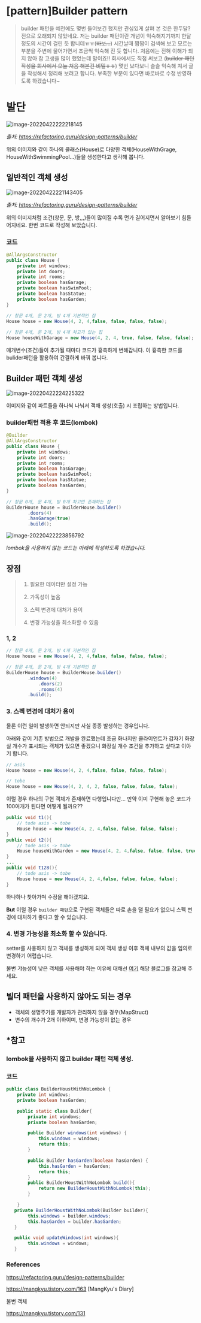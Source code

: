 # [pattern]Builder pattern

> builder 패턴을 예전에도 몇번 들어보긴 했지만 관심있게 살펴 본 것은 한두달? 전으로 오래되지 않았네요. 저는 builder 패턴이란 개념이 익숙해지기까지 한달 정도의 시간이 걸린 듯 합니데ㅠㅠ(~~바보...~~) 시간날때 짬짬이 검색해 보고 모르는 부분을 주변에 물어가면서 조금씩 익숙해 진 듯 합니다. 처음에는 전혀 이해가 되지 않아 참 고생을 많이 했었는데 말이죠!! 회사에서도 직접 써보고 (~~builder 패턴 작성을 회사에서 오늘 처음 해본건 비밀ㅎㅎ~~) 몇번 보다보니 슬슬 익숙해 져서 글을 작성해서 정리해 보려고 합니다. 부족한 부분이 있다면 바로바로 수정 반영하도록 하겠습니다~

# 발단

![image-20220422222218145](https://raw.githubusercontent.com/KrGil/TIL/main/CS/Pattern/builder_pattern.assets/image-20220422222218145.png)

*출처: https://refactoring.guru/design-patterns/builder*

위의 이미지와 같이 하나의 클래스(House)로 다양한 객체(HouseWithGrage, HouseWithSwimmingPool...)들을 생성한다고 생각해 봅니다.



## 일반적인 객체 생성

![image-20220422221143405](https://raw.githubusercontent.com/KrGil/TIL/main/CS/Pattern/builder_pattern.assets/image-20220422221143405-0633113.png)

*출처: https://refactoring.guru/design-patterns/builder*

위의 이미지처럼 조건(창문, 문, 방,,,)들이 많이질 수록 먼가 길어지면서 알아보기 힘들어지네요. 한번 코드로 작성해 보았습니다.

### 코드

```java
@AllArgsConstructor
public class House {
    private int windows;
    private int doors;
    private int rooms;
    private boolean hasGarage;
    private boolean hasSwimPool;
    private boolean hasStatue;
    private boolean hasGarden;
}

```

````java
// 창문 4개, 문 2개, 방 4개 기본적인 집
House house = new House(4, 2, 4,false, false, false, false);
	
// 창문 4개, 문 2개, 방 4개 차고가 있는 집
House houseWithGarage = new House(4, 2, 4, true, false, false, false);

````

매개변수(조건)들이 추가될 때마다 코드가 흉측하게 변해갑니다. 이 흉측한 코드를 bulider패턴을 활용하여 간결하게 바꿔 봅니다.



## Builder 패턴 객체 생성

![image-20220422224225322](https://raw.githubusercontent.com/KrGil/TIL/main/CS/Pattern/builder_pattern.assets/image-20220422224225322.png)

이미지와 같이 파트들을 하나씩 나눠서 객채 생성(호출) 시 조립하는 방법입니다.



### builder패턴 적용 후 코드(lombok)

````java
@Builder
@AllArgsConstructor
public class House {
    private int windows;
    private int doors;
    private int rooms;
    private boolean hasGarage;
    private boolean hasSwimPool;
    private boolean hasStatue;
    private boolean hasGarden;
}
````

```java
// 창문 0개, 문 4개, 방 0개 차고만 존재하는 집
BuilderHouse house = BuilderHouse.builder()
        .doors(4)
        .hasGarage(true)
        .build();
```

![image-20220422223856792](https://raw.githubusercontent.com/KrGil/TIL/main/CS/Pattern/builder_pattern.assets/image-20220422223856792.png)

*lombok을 사용하지 않는 코드는 아래에 작성하도록 하겠습니다.*



## 장점

> 1. 필요한 데이터만 설정 가능
>
> 2. 가독성이 높음
>
> 3. 스펙 변경에 대처가 용이
>
> 4. 변경 가능성을 최소화할 수 있음

### 1, 2

```java
// 창문 4개, 문 2개, 방 4개 기본적인 집
House house = new House(4, 2, 4,false, false, false, false);
```

```java
// 창문 4개, 문 2개, 방 4개 기본적인 집
BuilderHouse house = BuilderHouse.builder()
        .windows(4)
  			.doors(2)
  			.rooms(4)
        .build();
```



### 3. 스펙 변경에 대처가 용이

물론 이런 일이 발생하면 안되지만 사실 종종 발생하는 경우입니다.

아래와 같이 기존 방법으로 개발을 완료했는데 조금 화나지만 클라이언트가 갑자기 화장실 개수가 표시되는 객체가 있으면 좋겠으니 화장실 개수 조건을 추가하고 싶다고 이야기 합니다.

```java
// asis
House house = new House(4, 2, 4,false, false, false, false);

// tobe
House house = new House(4, 2, 4, 2, false, false, false, false);
```

이럴 경우 하나의 구현 객체가 존재하면 다행입니다만... 만약 이미 구현해 놓은 코드가 100여개가 된다면 어떻게 될까요??

```java
public void t1(){
	// tode asis -> tobe
	House house = new House(4, 2, 4,false, false, false, false);
}
public void t2(){
	// tode asis -> tobe
	House houseWithGarden = new House(4, 2, 4,false, false, false, true);
}
...
public void t128(){
	// tode asis -> tobe
	House house = new House(4, 2, 4,false, false, false, false);
}

```

하나하나 찾아가며 수정을 해야겠지요.

**But** 이럴 경우 `builder 패턴`으로 구현된 객체들은 따로 손을 댈 필요가 없으니 스펙 변경에 대처하기 좋다고 할 수 있습니다.



### 4. 변경 가능성을 최소화 할 수 있습니다. 

setter를 사용하지 않고 객체를 생성하게 되여 객체 생성 이후 객체 내부의 값을 임의로 변경하기 어렵습니다. 

불변 갸능성이 낮은 객체를 사용해야 하는 이유에 대해선 [여기](https://mangkyu.tistory.com/131) 해당 블로그를 참고해 주세요.



## 빌더 패턴을 사용하지 않아도 되는 경우

- 객체의 생명주기를 개발자가 관리하지 않을 경우(MapStruct)
- 변수의 개수가 2개 이하이며, 변경 가능성이 없는 경우



## *참고

### lombok을 사용하지 않고 builder 패턴 객체 생성.

### 코드

```java
public class BuilderHoustWithNoLombok {
    private int windows;
    private boolean hasGarden;

    public static class Builder{
        private int windows;
        private boolean hasGarden;

        public Builder windows(int windows) {
            this.windows = windows;
            return this;
        }

        public Builder hasGarden(boolean hasGarden) {
            this.hasGarden = hasGarden;
            return this;
        }
        public BuilderHoustWithNoLombok build(){
            return new BuilderHoustWithNoLombok(this);
        }

    }
   private BuilderHoustWithNoLombok(Builder builder){
        this.windows = builder.windows;
        this.hasGarden = builder.hasGarden;
   }

   public void updateWindows(int windows){
        this.windows = windows;
   }

```





### References

https://refactoring.guru/design-patterns/builder

 https://mangkyu.tistory.com/163 [MangKyu's Diary]

불변 객체

https://mangkyu.tistory.com/131

